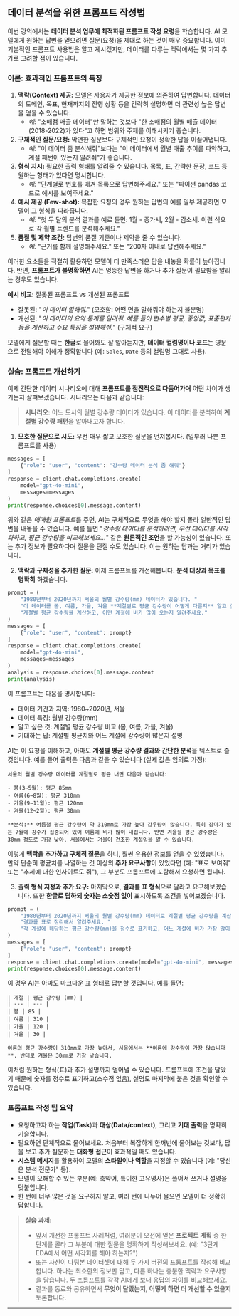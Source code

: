 ## 데이터 분석을 위한 프롬프트 작성법

이번 강의에서는 **데이터 분석 업무에 최적화된 프롬프트 작성 요령**을 학습합니다. AI 모델에게 원하는 답변을 얻으려면 질문(요청)을 제대로 하는 것이 매우 중요합니다. 이미 기본적인 프롬프트 사용법은 알고 계시겠지만, 데이터를 다루는 맥락에서는 몇 가지 추가로 고려할 점이 있습니다.

### 이론: 효과적인 프롬프트의 특징

1. **맥락(Context) 제공:** 모델은 사용자가 제공한 정보에 의존하여 답변합니다. 데이터의 도메인, 목표, 현재까지의 진행 상황 등을 간략히 설명하면 더 관련성 높은 답변을 얻을 수 있습니다.  
   - *예:* "소매점 매출 데이터"만 말하는 것보다 "한 소매점의 월별 매출 데이터 (2018-2022)가 있다"고 하면 범위와 주제를 이해시키기 좋습니다.
2. **구체적인 질문/요청:** 막연한 질문보다 구체적인 요청이 정확한 답을 이끌어냅니다.  
   - *예:* "이 데이터 좀 분석해줘"보다는 "이 데이터에서 월별 매출 추이를 파악하고, 계절 패턴이 있는지 알려줘"가 좋습니다.
3. **형식 지시:** 필요한 출력 형태를 알려줄 수 있습니다. 목록, 표, 간략한 문장, 코드 등 원하는 형태가 있다면 명시합니다.  
   - *예:* "단계별로 번호를 매겨 목록으로 답변해주세요." 또는 "파이썬 pandas 코드로 예시를 보여주세요."
4. **예시 제공 (Few-shot):** 복잡한 요청의 경우 원하는 답변의 예를 일부 제공하면 모델이 그 형식을 따라줍니다.  
   - *예:* "첫 두 달의 분석 결과를 예로 들면: 1월 - 증가세, 2월 - 감소세. 이런 식으로 각 월별 트렌드를 분석해주세요."
5. **품질 및 제약 조건:** 답변의 품질 기준이나 제약을 줄 수 있습니다.  
   - *예:* "근거를 함께 설명해주세요." 또는 "200자 이내로 답변해주세요."

이러한 요소들을 적절히 활용하면 모델이 더 만족스러운 답을 내놓을 확률이 높아집니다. 반면, **프롬프트가 불명확하면** AI는 엉뚱한 답변을 하거나 추가 질문이 필요함을 알리는 경우도 있습니다. 

**예시 비교:** 잘못된 프롬프트 vs 개선된 프롬프트  
- 잘못된: "*이 데이터 말해줘.*" (모호함: 어떤 면을 말해줘야 하는지 불분명)  
- 개선된: "*이 데이터의 요약 통계를 알려줘. 예를 들어 변수별 평균, 중앙값, 표준편차 등을 계산하고 주요 특징을 설명해줘.*" (구체적 요구)

모델에게 질문할 때는 **한글**로 물어봐도 잘 알아듣지만, **데이터 컬럼명이나 코드**는 영문으로 전달해야 이해가 정확합니다 (예: `Sales`, `Date` 등의 컬럼명 그대로 사용).

### 실습: 프롬프트 개선하기

이제 간단한 데이터 시나리오에 대해 **프롬프트를 점진적으로 다듬어가며** 어떤 차이가 생기는지 살펴보겠습니다. 시나리오는 다음과 같습니다:

> **시나리오:** 어느 도시의 월별 강수량 데이터가 있습니다. 이 데이터를 분석하여 **계절별 강수량 패턴**을 알아내고자 합니다.

1. **모호한 질문으로 시도:** 우선 매우 짧고 모호한 질문을 던져봅시다. (일부러 나쁜 프롬프트를 사용)

```python
messages = [
    {"role": "user", "content": "강수량 데이터 분석 좀 해줘"}
]
response = client.chat.completions.create(
    model="gpt-4o-mini",
    messages=messages
)
print(response.choices[0].message.content)
```

위와 같은 *애매한 프롬프트*를 주면, AI는 구체적으로 무엇을 해야 할지 몰라 일반적인 답변을 내놓을 수 있습니다. 예를 들면 "*강수량 데이터를 분석하려면, 우선 데이터를 시각화하고, 평균 강수량을 비교해보세요...*" 같은 **원론적인 조언**을 할 가능성이 있습니다. 또는 추가 정보가 필요하다며 질문을 던질 수도 있습니다. 이는 원하는 답과는 거리가 있습니다.

2. **맥락과 구체성을 추가한 질문:** 이제 프롬프트를 개선해봅니다. **분석 대상과 목표를 명확히** 하겠습니다.

```python
prompt = (
    "1980년부터 2020년까지 서울의 월별 강수량(mm) 데이터가 있습니다. "
    "이 데이터를 봄, 여름, 가을, 겨울 **계절별로 평균 강수량이 어떻게 다른지** 알고 싶습니다. "
    "계절별 평균 강수량을 계산하고, 어떤 계절에 비가 많이 오는지 알려주세요."
)
messages = [
    {"role": "user", "content": prompt}
]
response = client.chat.completions.create(
    model="gpt-4o-mini",
    messages=messages
)
analysis = response.choices[0].message.content
print(analysis)
```

이 프롬프트는 다음을 명시합니다:
- 데이터 기간과 지역: 1980~2020년, 서울
- 데이터 특징: 월별 강수량(mm)
- 알고 싶은 것: 계절별 평균 강수량 비교 (봄, 여름, 가을, 겨울)
- 기대하는 답: 계절별 평균치와 어느 계절에 강수량이 많은지 설명

AI는 이 요청을 이해하고, 아마도 **계절별 평균 강수량 결과와 간단한 분석**을 텍스트로 줄 것입니다. 예를 들어 출력은 다음과 같을 수 있습니다 (실제 값은 임의로 가정):

```
서울의 월별 강수량 데이터를 계절별로 평균 내면 다음과 같습니다:

- 봄(3~5월): 평균 85mm
- 여름(6~8월): 평균 310mm
- 가을(9~11월): 평균 120mm
- 겨울(12~2월): 평균 30mm

**분석:** 여름철 평균 강수량이 약 310mm로 가장 높아 강우량이 많습니다. 특히 장마가 있는 7월에 강수가 집중되어 있어 여름에 비가 많이 내립니다. 반면 겨울철 평균 강수량은 30mm 정도로 가장 낮아, 서울에서는 겨울이 건조한 계절임을 알 수 있습니다.
```

이렇게 **맥락을 추가하고 구체적 질문**을 하니, 훨씬 유용한 정보를 얻을 수 있었습니다. 만약 단순히 평균치를 나열하는 것 이상의 **추가 요구사항**이 있었다면 (예: "표로 보여줘" 또는 "추세에 대한 인사이트도 줘"), 그 부분도 프롬프트에 포함해서 요청하면 됩니다.

3. **출력 형식 지정과 추가 요구:** 마지막으로, **결과를 표 형식**으로 달라고 요구해보겠습니다. 또한 **한글로 답하되 숫자는 소숫점 없이** 표시하도록 조건을 넣어보겠습니다.

```python
prompt = (
    "1980년부터 2020년까지 서울의 월별 강수량(mm) 데이터로 계절별 평균 강수량을 계산했습니다. "
    "결과를 표로 정리해서 알려주세요. "
    "각 계절에 해당하는 평균 강수량(mm)을 정수로 표기하고, 어느 계절에 비가 가장 많이 오는지도 설명해주세요."
)
messages = [
    {"role": "user", "content": prompt}
]
response = client.chat.completions.create(model="gpt-4o-mini", messages=messages)
print(response.choices[0].message.content)
```

이 경우 AI는 아마도 마크다운 표 형태로 답변할 것입니다. 예를 들면:

```
| 계절 | 평균 강수량 (mm) |
| --- | --- |
| 봄 | 85 |
| 여름 | 310 |
| 가을 | 120 |
| 겨울 | 30 |

여름의 평균 강수량이 310mm로 가장 높아서, 서울에서는 **여름에 강수량이 가장 많습니다**. 반대로 겨울은 30mm로 가장 낮습니다.
```

이처럼 원하는 형식(표)과 추가 설명까지 얻어낼 수 있습니다. 프롬프트에 조건을 달았기 때문에 숫자를 정수로 표기하고(소수점 없음), 설명도 마지막에 붙은 것을 확인할 수 있습니다.

### 프롬프트 작성 팁 요약

- 요청하고자 하는 **작업**(**Task**)과 **대상(Data/context)**, 그리고 **기대 출력**을 명확히 기술합니다.
- 필요하면 단계적으로 물어보세요. 처음부터 복잡하게 한꺼번에 물어보는 것보다, 답을 보고 추가 질문하는 **대화형 접근**이 효과적일 때도 있습니다.
- **시스템 메시지**를 활용하여 모델의 **스타일이나 역할**을 지정할 수 있습니다 (예: "당신은 분석 전문가" 등).
- 모델이 오해할 수 있는 부분(예: 축약어, 특이한 고유명사)은 풀어서 쓰거나 설명을 덧붙입니다.
- 한 번에 너무 많은 것을 요구하지 말고, 여러 번에 나누어 물으면 모델이 더 정확히 답합니다.

> **실습 과제:**  
> - 앞서 개선한 프롬프트 사례처럼, 여러분이 오전에 얻은 **프로젝트 계획** 중 한 단계를 골라 그 부분에 대한 질문을 명확하게 작성해보세요. (예: "3단계 EDA에서 어떤 시각화를 해야 하는지?")  
> - 또는 자신이 다뤄본 데이터셋에 대해 두 가지 버전의 프롬프트를 작성해 비교합니다. 하나는 최소한의 정보만 담고, 다른 하나는 충분한 맥락과 요구사항을 담습니다. 두 프롬프트를 각각 AI에게 보내 응답의 차이를 비교해보세요.  
> - 결과를 동료와 공유하면서 **무엇이 달랐는지**, **어떻게 하면 더 개선할 수 있을지** 토론합니다.

---


